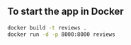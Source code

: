 ## To start the app in Docker

```bash
docker build -t reviews .
docker run -d -p 8000:8000 reviews
```